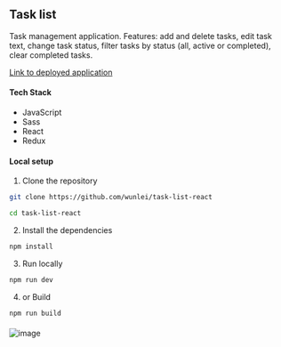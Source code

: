 ## Task list

Task management application. Features: add and delete tasks, edit task text, change task status, filter tasks by status (all, active or completed), clear completed tasks.

[Link to deployed application](https://wunlei.github.io/task-list-react/)

#### Tech Stack

- JavaScript
- Sass
- React
- Redux

#### Local setup

1. Clone the repository

```bash
git clone https://github.com/wunlei/task-list-react

cd task-list-react
```

2. Install the dependencies

```bash
npm install
```

3. Run locally

```bash
npm run dev
```

4. or Build

```bash
npm run build

```

####

![image](https://github.com/wunlei/task-list/assets/70818020/afd11261-fa39-454a-b9a4-db62ffa8cb37)
